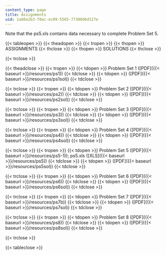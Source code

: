 ```yaml
---
content_type: page
title: Assignments
uid: 1a66e2b3-f0ac-ec09-5565-77380dbd127e
---
```


Note that the ps5.xls contains data necessary to complete Problem Set 5.

{{< tableopen >}}
{{< theadopen >}}
{{< tropen >}}
{{< thopen >}}
ASSIGNMENTS
{{< thclose >}}
{{< thopen >}}
SOLUTIONS
{{< thclose >}}

{{< trclose >}}

{{< theadclose >}}
{{< tropen >}}
{{< tdopen >}}
Problem Set 1 ([PDF]({{< baseurl >}}/resources/ps1))
{{< tdclose >}}
{{< tdopen >}}
([PDF]({{< baseurl >}}/resources/ps1sol))
{{< tdclose >}}

{{< trclose >}}
{{< tropen >}}
{{< tdopen >}}
Problem Set 2 ([PDF]({{< baseurl >}}/resources/ps2))
{{< tdclose >}}
{{< tdopen >}}
([PDF]({{< baseurl >}}/resources/ps2sol))
{{< tdclose >}}

{{< trclose >}}
{{< tropen >}}
{{< tdopen >}}
Problem Set 3 ([PDF]({{< baseurl >}}/resources/ps3))
{{< tdclose >}}
{{< tdopen >}}
([PDF]({{< baseurl >}}/resources/ps3sol))
{{< tdclose >}}

{{< trclose >}}
{{< tropen >}}
{{< tdopen >}}
Problem Set 4 ([PDF]({{< baseurl >}}/resources/ps4))
{{< tdclose >}}
{{< tdopen >}}
([PDF]({{< baseurl >}}/resources/ps4sol))
{{< tdclose >}}

{{< trclose >}}
{{< tropen >}}
{{< tdopen >}}
Problem Set 5 ([PDF]({{< baseurl >}}/resources/ps5-1)); ps5.xls ([XLS]({{< baseurl >}}/resources/ps5))
{{< tdclose >}}
{{< tdopen >}}
([PDF]({{< baseurl >}}/resources/ps5sol))
{{< tdclose >}}

{{< trclose >}}
{{< tropen >}}
{{< tdopen >}}
Problem Set 6 ([PDF]({{< baseurl >}}/resources/ps6))
{{< tdclose >}}
{{< tdopen >}}
([PDF]({{< baseurl >}}/resources/ps6sol))
{{< tdclose >}}

{{< trclose >}}
{{< tropen >}}
{{< tdopen >}}
Problem Set 7 ([PDF]({{< baseurl >}}/resources/ps7b))
{{< tdclose >}}
{{< tdopen >}}
([PDF]({{< baseurl >}}/resources/ps7sol))
{{< tdclose >}}

{{< trclose >}}
{{< tropen >}}
{{< tdopen >}}
Problem Set 8 ([PDF]({{< baseurl >}}/resources/ps8))
{{< tdclose >}}
{{< tdopen >}}
([PDF]({{< baseurl >}}/resources/ps8sol))
{{< tdclose >}}

{{< trclose >}}

{{< tableclose >}}